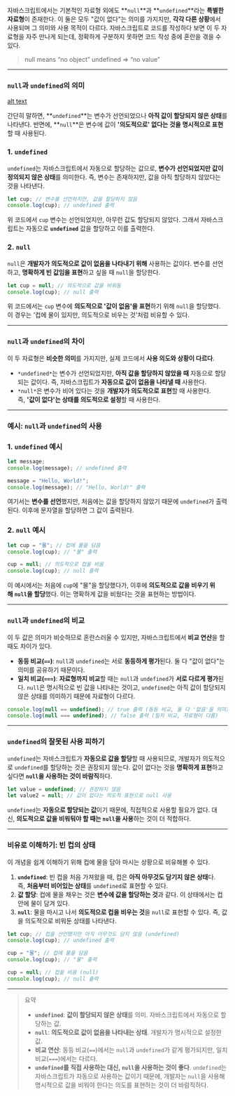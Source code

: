 자바스크립트에서는 기본적인 자료형 외에도 **`null`**과 **`undefined`**라는 **특별한 자료형**이 존재한다. 이 둘은 모두 "값이 없다"는 의미를 가지지만, **각각 다른 상황**에서 사용되며 그 의미와 사용 목적이 다르다. 자바스크립트로 코드를 작성하다 보면 이 두 자료형을 자주 만나게 되는데, 정확하게 구분하지 못하면 코드 작성 중에 혼란을 겪을 수 있다.

> null means “no object” undefined ⇒ “no value”

---

### `null`과 `undefined`의 의미

[alt text](https://velog.velcdn.com/images/moon_dev/post/62fb1041-5b18-42d5-b5c5-425d33833a29/image.png)

간단히 말하면, **`undefined`**는 변수가 선언되었으나 **아직 값이 할당되지 않은 상태**를 나타낸다. 반면에, **`null`**은 변수에 값이 **'의도적으로' 없다는 것을 명시적으로 표현**할 때 사용된다.

### 1. `undefined`

`undefined`는 자바스크립트에서 자동으로 할당하는 값으로, **변수가 선언되었지만 값이 정의되지 않은 상태**를 의미한다. 즉, 변수는 존재하지만, 값을 아직 할당하지 않았다는 것을 나타낸다.

```jsx
let cup; // 변수를 선언하지만, 값을 할당하지 않음
console.log(cup); // undefined 출력
```

위 코드에서 `cup` 변수는 선언되었지만, 아무런 값도 할당되지 않았다. 그래서 자바스크립트는 자동으로 **`undefined`** 값을 할당하고 이를 출력한다.

### 2. `null`

`null`은 **개발자가 의도적으로 값이 없음을 나타내기 위해** 사용하는 값이다. 변수를 선언하고, **명확하게 빈 값임을 표현**하고 싶을 때 `null`을 할당한다.

```jsx
let cup = null; // 의도적으로 값을 비워둠
console.log(cup); // null 출력
```

위 코드에서는 `cup` 변수에 **의도적으로 '값이 없음'을 표현**하기 위해 `null`을 할당했다. 이 경우는 '컵에 물이 있지만, 의도적으로 비우는 것'처럼 비유할 수 있다.

---

### `null`과 `undefined`의 차이

이 두 자료형은 **비슷한 의미**를 가지지만, 실제 코드에서 **사용 의도와 상황이 다르다**.

- `*undefined*`는 변수가 선언되었지만, **아직 값을 할당하지 않았을 때** 자동으로 할당되는 값이다. 즉, 자바스크립트가 **자동으로 값이 없음을 나타낼 때** 사용한다.
- `*null*`은 변수가 비어 있다는 것을 **개발자가 의도적으로 표현**할 때 사용한다. 즉, **'값이 없다'는 상태를 의도적으로 설정**할 때 사용한다.

---

### 예시: `null`과 `undefined`의 사용

### 1. `undefined` 예시

```jsx
let message;
console.log(message); // undefined 출력

message = "Hello, World!";
console.log(message); // "Hello, World!" 출력
```

여기서는 **변수를 선언**했지만, 처음에는 값을 할당하지 않았기 때문에 `undefined`가 출력된다. 이후에 문자열을 할당하면 그 값이 출력된다.

### 2. `null` 예시

```jsx
let cup = "물"; // 컵에 물을 담음
console.log(cup); // "물" 출력

cup = null; // 의도적으로 컵을 비움
console.log(cup); // null 출력
```

이 예시에서는 처음에 `cup`에 "물"을 할당했다가, 이후에 **의도적으로 값을 비우기 위해 `null`을 할당**했다. 이는 명확하게 값을 비웠다는 것을 표현하는 방법이다.

---

### `null`과 `undefined`의 비교

이 두 값은 의미가 비슷하므로 혼란스러울 수 있지만, 자바스크립트에서 **비교 연산**을 할 때도 차이가 있다.

- **동등 비교(`==`)**: `null`과 `undefined`는 서로 **동등하게 평가**된다. 둘 다 "값이 없다"는 의미를 공유하기 때문이다.
- **일치 비교(`===`)**: **자료형까지 비교**할 때는 `null`과 `undefined`가 **서로 다르게 평가**된다. `null`은 명시적으로 빈 값을 나타내는 것이고, `undefined`는 아직 값이 할당되지 않은 상태를 의미하기 때문에 자료형이 다르다.

```jsx
console.log(null == undefined); // true 출력 (동등 비교, 둘 다 '없음'을 의미)
console.log(null === undefined); // false 출력 (일치 비교, 자료형이 다름)
```

---

### `undefined`의 잘못된 사용 피하기

`undefined`는 자바스크립트가 **자동으로 값을 할당**할 때 사용되므로, 개발자가 의도적으로 `undefined`를 할당하는 것은 권장되지 않는다. 값이 없다는 것을 **명확하게 표현**하고 싶다면 **`null`을 사용하는 것이 바람직**하다.

```jsx
let value = undefined; // 권장하지 않음
let value2 = null; // 값이 없다는 의도적 표현으로 null 사용
```

`undefined`는 **자동으로 할당되는 값**이기 때문에, 직접적으로 사용할 필요가 없다. 대신, **의도적으로 값을 비워둬야 할 때는 `null`을 사용**하는 것이 더 적합하다.

---

### 비유로 이해하기: 빈 컵의 상태

이 개념을 쉽게 이해하기 위해 컵에 물을 담아 마시는 상황으로 비유해볼 수 있다.

1. **`undefined`**: 빈 컵을 처음 가져왔을 때, 컵은 **아직 아무것도 담기지 않은 상태**다. 즉, **처음부터 비어있는 상태**를 `undefined`로 표현할 수 있다.
2. **값 할당**: 컵에 물을 채우는 것은 **변수에 값을 할당하는 것**과 같다. 이 상태에서는 컵 안에 물이 담겨 있다.
3. **`null`**: 물을 마시고 나서 **의도적으로 컵을 비우는 것**을 `null`로 표현할 수 있다. 즉, 값을 의도적으로 비워둔 상태를 나타낸다.

```jsx
let cup; // 컵을 선언했지만 아직 아무것도 담지 않음 (undefined)
console.log(cup); // undefined 출력

cup = "물"; // 컵에 물을 담음
console.log(cup); // "물" 출력

cup = null; // 컵을 비움 (null)
console.log(cup); // null 출력
```

---

> 요약
>
> - **`undefined`**: **값이 할당되지 않은 상태**를 의미. 자바스크립트에서 자동으로 할당하는 값.
> - **`null`**: **의도적으로 값이 없음을 나타내는 상태**. 개발자가 명시적으로 설정한 값.
> - **비교 연산**: 동등 비교(`==`)에서는 `null`과 `undefined`가 같게 평가되지만, 일치 비교(`===`)에서는 다르다.
> - **`undefined`를 직접 사용하는 대신, `null`을 사용하는 것이 좋다**. `undefined`는 자바스크립트가 자동으로 사용하는 값이기 때문에, 개발자는 `null`을 사용해 명시적으로 값을 비워야 한다는 의도를 표현하는 것이 더 바람직하다.
